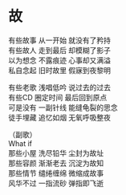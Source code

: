 ﻿# 故

有些故事  从一开始  就没有了矜持  
有些故人  走到最后  却模糊了影子  
以为想念  不露痕迹  心事却又满溢  
私自念起  旧时故里  假寐到夜黎明    

有些老歌  浅唱低吟  说过去的过去  
有些CD    圈定时间  最后回到原点  
可是没有  一副针线  能缝龟裂的思念  
徒手埋藏  追忆如烟  无氧呼吸整夜  

（副歌）  
What if  
那些小屋  洗尽铅华  尘封为故址  
那些容颜  渐渐老去  沉淀为故知  
那些情节  缱绻缠绵  微缩成故事  
风华不过  一指流砂  弹指即飞逝  

 